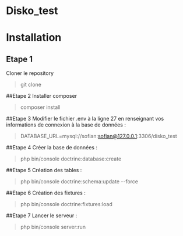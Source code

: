 # Disko_test

# Installation

## Etape 1
Cloner le repository
>git clone 

##Etape 2
Installer composer
>composer install

##Etape 3
Modifier le fichier .env à la ligne 27 en renseignant vos informations de connexion à la base de données : 
>DATABASE_URL=mysql://sofian:sofian@127.0.0.1:3306/disko_test

##Etape 4
Créer la base de données :
>php bin/console doctrine:database:create

##Etape 5
Création des tables :
>php bin/console doctrine:schema:update --force

##Etape 6
Création des fixtures :
>php bin/console doctrine:fixtures:load


##Etape 7
Lancer le serveur :
>php bin/console server:run
